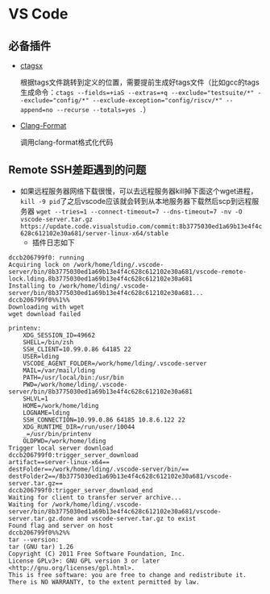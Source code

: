 # VS Code

## 必备插件

- [ctagsx](https://marketplace.visualstudio.com/items?itemName=jtanx.ctagsx)

  根据tags文件跳转到定义的位置，需要提前生成好tags文件（比如gcc的tags生成命令：`ctags --fields=+iaS --extras=+q --exclude="testsuite/*" --exclude="config/*" --exclude-exception="config/riscv/*" --append=no --recurse --totals=yes .`）

- [Clang-Format](https://marketplace.visualstudio.com/items?itemName=xaver.clang-format)

  调用clang-format格式化代码

## Remote SSH差距遇到的问题

- 如果远程服务器网络下载很慢，可以去远程服务器kill掉下面这个wget进程，`kill -9 pid`了之后vscode应该就会转到从本地服务器下载然后scp到远程服务器
  `wget --tries=1 --connect-timeout=7 --dns-timeout=7 -nv -O vscode-server.tar.gz https://update.code.visualstudio.com/commit:8b3775030ed1a69b13e4f4c628c612102e30a681/server-linux-x64/stable`
  - 插件日志如下

```
dccb206799f0: running
Acquiring lock on /work/home/lding/.vscode-server/bin/8b3775030ed1a69b13e4f4c628c612102e30a681/vscode-remote-lock.lding.8b3775030ed1a69b13e4f4c628c612102e30a681
Installing to /work/home/lding/.vscode-server/bin/8b3775030ed1a69b13e4f4c628c612102e30a681...
dccb206799f0%%1%%
Downloading with wget
wget download failed

printenv:
    XDG_SESSION_ID=49662
    SHELL=/bin/zsh
    SSH_CLIENT=10.99.0.86 64185 22
    USER=lding
    VSCODE_AGENT_FOLDER=/work/home/lding/.vscode-server
    MAIL=/var/mail/lding
    PATH=/usr/local/bin:/usr/bin
    PWD=/work/home/lding/.vscode-server/bin/8b3775030ed1a69b13e4f4c628c612102e30a681
    SHLVL=1
    HOME=/work/home/lding
    LOGNAME=lding
    SSH_CONNECTION=10.99.0.86 64185 10.8.6.122 22
    XDG_RUNTIME_DIR=/run/user/10044
    _=/usr/bin/printenv
    OLDPWD=/work/home/lding
Trigger local server download
dccb206799f0:trigger_server_download
artifact==server-linux-x64==
destFolder==/work/home/lding/.vscode-server/bin/==
destFolder2==/8b3775030ed1a69b13e4f4c628c612102e30a681/vscode-server.tar.gz==
dccb206799f0:trigger_server_download_end
Waiting for client to transfer server archive...
Waiting for /work/home/lding/.vscode-server/bin/8b3775030ed1a69b13e4f4c628c612102e30a681/vscode-server.tar.gz.done and vscode-server.tar.gz to exist
Found flag and server on host
dccb206799f0%%2%%
tar --version:
tar (GNU tar) 1.26
Copyright (C) 2011 Free Software Foundation, Inc.
License GPLv3+: GNU GPL version 3 or later <http://gnu.org/licenses/gpl.html>.
This is free software: you are free to change and redistribute it.
There is NO WARRANTY, to the extent permitted by law.
```
